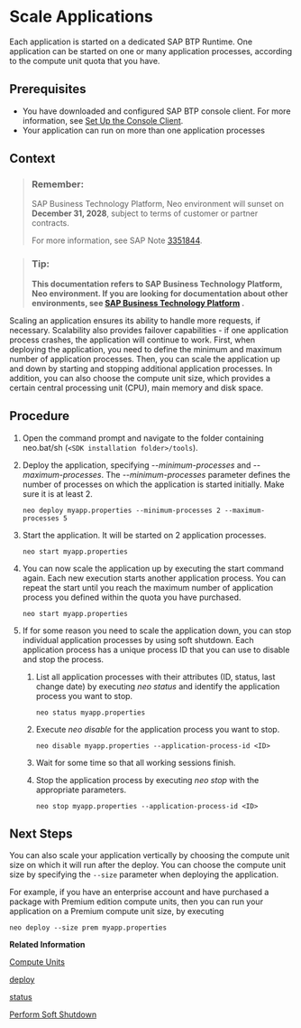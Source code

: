 <!-- loio745781b3ddb24c8a9670aff28cf09e36 -->

# Scale Applications

Each application is started on a dedicated SAP BTP Runtime. One application can be started on one or many application processes, according to the compute unit quota that you have.



## Prerequisites

-   You have downloaded and configured SAP BTP console client. For more information, see [Set Up the Console Client](../30-development-neo/set-up-the-console-client-7613dee.md).
-   Your application can run on more than one application processes



## Context

> ### Remember:  
> SAP Business Technology Platform, Neo environment will sunset on **December 31, 2028**, subject to terms of customer or partner contracts.
> 
> For more information, see SAP Note [3351844](https://me.sap.com/notes/3351844).

> ### Tip:  
> **This documentation refers to SAP Business Technology Platform, Neo environment. If you are looking for documentation about other environments, see [SAP Business Technology Platform](https://help.sap.com/docs/btp/sap-business-technology-platform/sap-business-technology-platform?version=Cloud) .**

Scaling an application ensures its ability to handle more requests, if necessary. Scalability also provides failover capabilities - if one application process crashes, the application will continue to work. First, when deploying the application, you need to define the minimum and maximum number of application processes. Then, you can scale the application up and down by starting and stopping additional application processes. In addition, you can also choose the compute unit size, which provides a certain central processing unit \(CPU\), main memory and disk space.



## Procedure

1.  Open the command prompt and navigate to the folder containing neo.bat/sh \(`<SDK installation folder>/tools`\).

2.  Deploy the application, specifying *\--minimum-processes* and *\--maximum-processes*. The *\--minimum-processes* parameter defines the number of processes on which the application is started initially. Make sure it is at least 2.

    ```
    neo deploy myapp.properties --minimum-processes 2 --maximum-processes 5 
    ```

3.  Start the application. It will be started on 2 application processes.

    ```
    neo start myapp.properties 
    ```

4.  You can now scale the application up by executing the start command again. Each new execution starts another application process. You can repeat the start until you reach the maximum number of application process you defined within the quota you have purchased.

    ```
    neo start myapp.properties 
    ```

5.  If for some reason you need to scale the application down, you can stop individual application processes by using soft shutdown. Each application process has a unique process ID that you can use to disable and stop the process.

    1.  List all application processes with their attributes \(ID, status, last change date\) by executing *neo status* and identify the application process you want to stop.

        ```
        neo status myapp.properties 
        ```

    2.  Execute *neo disable* for the application process you want to stop.

        ```
        neo disable myapp.properties --application-process-id <ID>
        ```

    3.  Wait for some time so that all working sessions finish.

    4.  Stop the application process by executing *neo stop* with the appropriate parameters.

        ```
        neo stop myapp.properties --application-process-id <ID>
        ```





## Next Steps

You can also scale your application vertically by choosing the compute unit size on which it will run after the deploy. You can choose the compute unit size by specifying the `--size` parameter when deploying the application.

For example, if you have an enterprise account and have purchased a package with Premium edition compute units, then you can run your application on a Premium compute unit size, by executing

```
neo deploy --size prem myapp.properties
```

**Related Information**  


[Compute Units](../30-development-neo/compute-units-7612fba.md)

[deploy](deploy-937db4f.md "Deploying an application publishes it to SAP BTP. Use the optional parameters to make some specific configurations of the deployed application.")

[status](status-d4f6592.md "You can check the current status of an application or application process. The command lists all application processes with their IDs, state, last change date sorted chronologically, and runtime information.")

[Perform Soft Shutdown](perform-soft-shutdown-17e8e96.md "Soft shutdown enables an operator to stop an application or application process in a way that no data is lost. Using soft shutdown gives sufficient time to finish serving end user requests or background jobs.")

